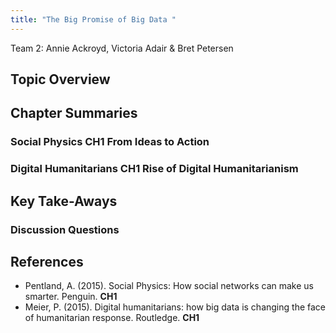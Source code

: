 ```yaml
---
title: "The Big Promise of Big Data "
---
```


Team 2: Annie Ackroyd, Victoria Adair & Bret Petersen

## Topic Overview





## Chapter Summaries

### Social Physics **CH1 From Ideas to Action**

### Digital Humanitarians **CH1 Rise of Digital Humanitarianism**





## Key Take-Aways

### Discussion Questions



## References

* Pentland, A. (2015). Social Physics: How social networks can make us smarter. Penguin. **CH1**  
* Meier, P. (2015). Digital humanitarians: how big data is changing the face of humanitarian response. Routledge. **CH1** 


